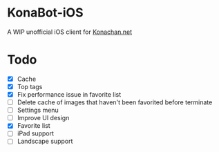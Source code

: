 # KonaBot-iOS

A WIP unofficial iOS client for [Konachan.net](http://konachan.net)

# Todo

- [X] Cache
- [X] Top tags
- [X] Fix performance issue in favorite list
- [ ] Delete cache of images that haven't been favorited before terminate
- [ ] Settings menu
- [ ] Improve UI design
- [X] Favorite list
- [ ] iPad support
- [ ] Landscape support
